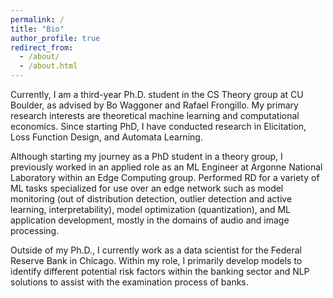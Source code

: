 ```yaml
---
permalink: /
title: "Bio"
author_profile: true
redirect_from: 
  - /about/
  - /about.html
---
```



Currently, I am a third-year Ph.D. student in the CS Theory group at CU Boulder, as advised by Bo Waggoner and Rafael Frongillo.
My primary research interests are theoretical machine learning and computational economics. Since starting PhD, I have
conducted research in Elicitation, Loss Function Design, and Automata Learning.

Although starting my journey as a PhD student in a theory group, I previously
worked in an applied role as an ML Engineer at Argonne National Laboratory within an
Edge Computing group. Performed RD for a variety of ML tasks specialized for use over
an edge network such as model monitoring (out of distribution detection,
outlier detection and active learning, interpretability), model optimization
(quantization), and ML application development, mostly in the domains of audio and image processing.

Outside of my Ph.D., I currently work as a data scientist for the Federal Reserve Bank in Chicago.
Within my role, I primarily develop models to identify different potential risk factors within the banking sector and NLP solutions to assist with the examination process of banks.
